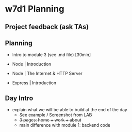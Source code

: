 
# w7d1 Planning




## Project feedback (ask TAs)


<!--

Project 2 feedback:

Give feedback to students (ex. if you see anything to they can learn from).
- Let's keep it positive.
- Let's keep it brief (they'll be busy)
- Let's keep it focused on things they can learn from (they will probably not have time to implement any suggestions)

-->





## Planning

- Intro to module 3 (see .md file) [30min]

- Node | Introduction

- Node | The Internet & HTTP Server

- Express | Introduction
  <!-- update: now includes Middleware -->




## Day Intro

- explain what we will be able to build at the end of the day
  - See example / Screenshot from LAB
  - ~~3 pages: home + work + about~~
  - main difference with module 1: backend code


